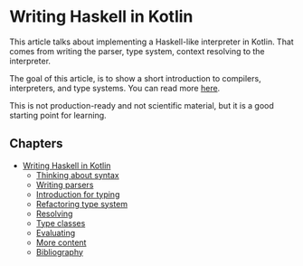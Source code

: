 # Writing Haskell in Kotlin

This article talks about implementing a Haskell-like interpreter in Kotlin. That comes from
writing the parser, type system, context resolving to the interpreter.

The goal of this article, is to show a short introduction to compilers, interpreters, and
type systems. You can read more [here](9_more_content.md).

This is not production-ready and not scientific material, but it is a good starting point for
learning.

## Chapters

- [Writing Haskell in Kotlin](#writing-haskell-in-kotlin)
  - [Thinking about syntax](2_thinking_about_syntax.md)
  - [Writing parsers](3_writing_parser.md)
  - [Introduction for typing](4_introduction_for_typing.md)
  - [Refactoring type system](5_refactoring_type_system.md)
  - [Resolving](6_resolving.md)
  - [Type classes](7_type_classes.md)
  - [Evaluating](8_evaluating.md)
  - [More content](9_more_content.md)
  - [Bibliography](10_bibliography.md)
